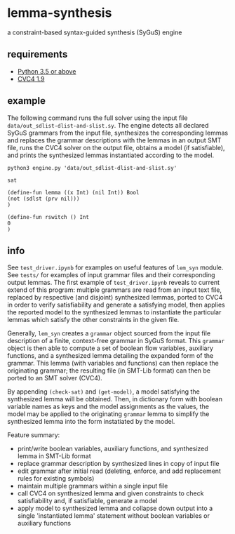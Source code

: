 # lemma-synthesis
a constraint-based syntax-guided synthesis (SyGuS) engine

## requirements

- [Python 3.5 or above](https://www.python.org/downloads/)
- [CVC4 1.9](https://cvc4.github.io/downloads.html)

## example
The following command runs the full solver using the input file `data/out_sdlist-dlist-and-slist.sy`. The engine detects all declared SyGuS grammars from the input file, synthesizes the corresponding lemmas and replaces the grammar descriptions with the lemmas in an output SMT file, runs the CVC4 solver on the output file, obtains a model (if satisfiable), and prints the synthesized lemmas instantiated according to the model.
```
python3 engine.py 'data/out_sdlist-dlist-and-slist.sy'
```

```
sat

(define-fun lemma ((x Int) (nil Int)) Bool
(not (sdlst (prv nil)))
)

(define-fun rswitch () Int
0
)
```

## info

See `test_driver.ipynb` for examples on useful features of `lem_syn` module. See `tests/` for examples of input grammar files and their corresponding output lemmas. The first example of `test_driver.ipynb` reveals to current extend of this program: multiple grammars are read from an input text file, replaced by respective (and disjoint) synthesized lemmas, ported to CVC4 in order to verify satisfiability and generate a satisfying model, then applies the reported model to the synthesized lemmas to instantiate the particular lemmas which satisfy the other constraints in the given file.

Generally, `lem_syn` creates a `grammar` object sourced from the input file description of a finite, context-free grammar in SyGuS format. This `grammar` object is then able to compute a set of boolean flow variables, auxiliary functions, and a synthesized lemma detailing the expanded form of the grammar. This lemma (with variables and functions) can then replace the originating grammar; the resulting file (in SMT-Lib format) can then be ported to an SMT solver (CVC4).

By appending `(check-sat)` and `(get-model)`, a model satisfying the synthesized lemma will be obtained. Then, in dictionary form with boolean variable names as keys and the model assignments as the values, the model may be applied to the originating `grammar` lemma to simplify the synthesized lemma into the form instatiated by the model.

Feature summary:
- print/write boolean variables, auxiliary functions, and synthesized lemma in SMT-Lib format
- replace grammar description by synthesized lines in copy of input file
- edit grammar after initial read (deleting, enforce, and add replacement rules for existing symbols)
- maintain multiple grammars within a single input file
- call CVC4 on synthesized lemma and given constraints to check satisfiability and, if satisfiable, generate a model
- apply model to synthesized lemma and collapse down output into a single 'instantiated lemma' statement without boolean variables or auxiliary functions
